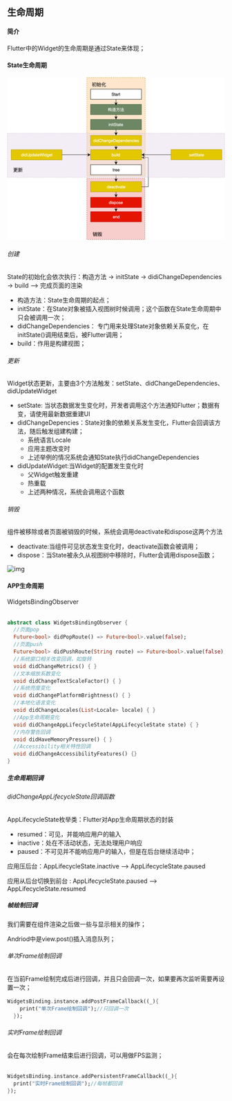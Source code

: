 ## 生命周期

#### 简介

Flutter中的Widget的生命周期是通过State来体现；

#### State生命周期

![img](https://raw.githubusercontent.com/dashingqi/DQPicBeg/main/bba88ebb44b7fdd6735f3ddb41106784.png)

###### 创建

State的初始化会依次执行：构造方法 -> initState -> didiChangeDependencies -> build --> 完成页面的渲染

- 构造方法：State生命周期的起点；
- initState：在State对象被插入视图树时候调用；这个函数在State生命周期中只会被调用一次；
- didChangeDependencies： 专门用来处理State对象依赖关系变化，在initState()调用结束后，被Flutter调用；
- build：作用是构建视图；

###### 更新

Widget状态更新，主要由3个方法触发：setState、didChangeDependencies、didUpdateWidget

- setState: 当状态数据发生变化时，开发者调用这个方法通知Flutter；数据有变，请使用最新数据重建UI
- didChangeDepencies：State对象的依赖关系发生变化，Flutter会回调该方法，随后触发组建构建；
  - 系统语言Locale
  - 应用主题改变时
  - 上述举例的情况系统会通知State执行didChangeDependencies
- didUpdateWidget:当Widget的配置发生变化时
  - 父Widget触发重建
  - 热重载
  - 上述两种情况，系统会调用这个函数

###### 销毁

组件被移除或者页面被销毁的时候，系统会调用deactivate和dispose这两个方法

- deactivate:当组件可见状态发生变化时，deactivate函数会被调用；
- dispose：当State被永久从视图树中移除时，Flutter会调用dispose函数；

![img](https://static001.geekbang.org/resource/image/72/d8/72e066a4981e0e2381b1dab6e61307d8.png?wh=1518*592)

#### APP生命周期

WidgetsBindingObserver

```dart

abstract class WidgetsBindingObserver {
  //页面pop
  Future<bool> didPopRoute() => Future<bool>.value(false);
  //页面push
  Future<bool> didPushRoute(String route) => Future<bool>.value(false);
  //系统窗口相关改变回调，如旋转
  void didChangeMetrics() { }
  //文本缩放系数变化
  void didChangeTextScaleFactor() { }
  //系统亮度变化
  void didChangePlatformBrightness() { }
  //本地化语言变化
  void didChangeLocales(List<Locale> locale) { }
  //App生命周期变化
  void didChangeAppLifecycleState(AppLifecycleState state) { }
  //内存警告回调
  void didHaveMemoryPressure() { }
  //Accessibility相关特性回调
  void didChangeAccessibilityFeatures() {}
}
```

##### 生命周期回调

###### didChangeAppLifecycleState回调函数

AppLifecycleState枚举类：Flutter对App生命周期状态的封装

- resumed：可见，并能响应用户的输入
- inactive：处在不活动状态，无法处理用户响应
- paused：不可见并不能响应用户的输入，但是在后台继续活动中；

应用压后台：AppLifecycleState.inactive --> AppLifecycleState.paused

应用从后台切换到前台 : AppLifecycleState.paused --> AppLifecycleState.resumed

##### 帧绘制回调

我们需要在组件渲染之后做一些与显示相关的操作；

Andriod中是view.post()插入消息队列；

###### 单次Frame绘制回调

在当前Frame绘制完成后进行回调，并且只会回调一次，如果要再次监听需要再设置一次；

```dart
WidgetsBinding.instance.addPostFrameCallback((_){
    print("单次Frame绘制回调");//只回调一次
  });
```

###### 实时Frame绘制回调

会在每次绘制Frame结束后进行回调，可以用做FPS监测；

```dart

WidgetsBinding.instance.addPersistentFrameCallback((_){
  print("实时Frame绘制回调");//每帧都回调
});
```

